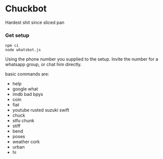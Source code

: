 # Chuckbot

Hardest shit since sliced pan

### Get setup
```
npm ci
node whatsbot.js
```

Using the phone number you supplied to the setup.
Invite the number for a whatsapp group, or chat him directly.

basic commands are:

 - help
 - google what
 - imdb bad bpys
 - coin
 - fiat
 - youtube rusted suzuki swift
 - chuck
 - stfu chunk
 - stiff
 - bend
 - poses
 - weather cork
 - urban
 - hi 

